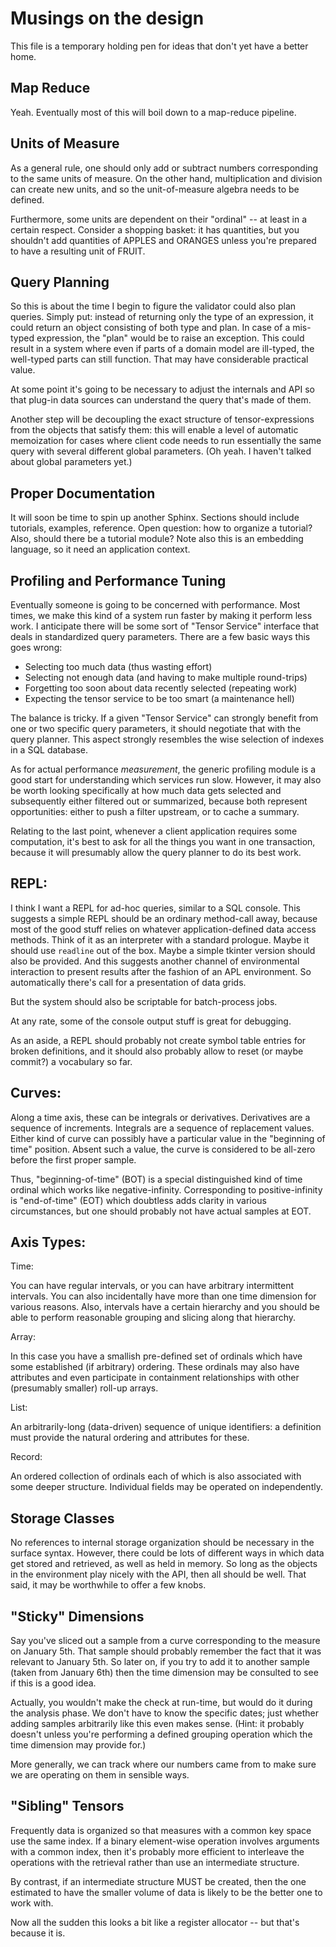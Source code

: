 # Musings on the design

This file is a temporary holding pen for ideas that don't yet have a better home.

## Map Reduce

Yeah. Eventually most of this will boil down to a map-reduce pipeline.

## Units of Measure

As a general rule, one should only add or subtract numbers corresponding to the same
units of measure. On the other hand, multiplication and division can create new units,
and so the unit-of-measure algebra needs to be defined.

Furthermore, some units are dependent on their "ordinal" -- at least in a certain respect.
Consider a shopping basket: it has quantities, but you shouldn't add quantities of APPLES
and ORANGES unless you're prepared to have a resulting unit of FRUIT.

## Query Planning

So this is about the time I begin to figure the validator could also plan queries.
Simply put: instead of returning only the type of an expression, it could return
an object consisting of both type and plan. In case of a mis-typed expression, the
"plan" would be to raise an exception. This could result in a system where even
if parts of a domain model are ill-typed, the well-typed parts can still function.
That may have considerable practical value.

At some point it's going to be necessary to adjust the internals and API so that
plug-in data sources can understand the query that's made of them.

Another step will be decoupling the exact structure of tensor-expressions from the
objects that satisfy them: this will enable a level of automatic memoization for
cases where client code needs to run essentially the same query with several different
global parameters. (Oh yeah. I haven't talked about global parameters yet.)

## Proper Documentation

It will soon be time to spin up another Sphinx.
Sections should include tutorials, examples, reference.
Open question: how to organize a tutorial? Also, should there be a tutorial module?
Note also this is an embedding language, so it need an application context.

## Profiling and Performance Tuning

Eventually someone is going to be concerned with performance. Most times,
we make this kind of a system run faster by making it perform less work.
I anticipate there will be some sort of "Tensor Service" interface
that deals in standardized query parameters. There are a few basic ways
this goes wrong:

* Selecting too much data (thus wasting effort)
* Selecting not enough data (and having to make multiple round-trips)
* Forgetting too soon about data recently selected (repeating work)
* Expecting the tensor service to be too smart (a maintenance hell)

The balance is tricky. If a given "Tensor Service" can strongly benefit
from one or two specific query parameters, it should negotiate that with
the query planner. This aspect strongly resembles the wise selection of
indexes in a SQL database.

As for actual performance *measurement*, the generic profiling module
is a good start for understanding which services run slow. However,
it may also be worth looking specifically at how much data gets selected
and subsequently either filtered out or summarized, because both represent
opportunities: either to push a filter upstream, or to cache a summary.

Relating to the last point, whenever a client application requires some
computation, it's best to ask for all the things you want in one transaction,
because it will presumably allow the query planner to do its best work.

## REPL:

I think I want a REPL for ad-hoc queries, similar to a SQL console.
This suggests a simple REPL should be an ordinary method-call away,
because most of the good stuff relies on whatever application-defined
data access methods. Think of it as an interpreter with a standard prologue.
Maybe it should use `readline` out of the box. Maybe a simple tkinter version
should also be provided. And this suggests another channel of environmental
interaction to present results after the fashion of an APL environment.
So automatically there's call for a presentation of data grids.

But the system should also be scriptable for batch-process jobs.

At any rate, some of the console output stuff is great for debugging.

As an aside, a REPL should probably not create symbol table entries for broken definitions,
and it should also probably allow to reset (or maybe commit?) a vocabulary so far.


## Curves:

Along a time axis, these can be integrals or derivatives.
Derivatives are a sequence of increments. Integrals are a sequence of replacement values.
Either kind of curve can possibly have a particular value in the "beginning of time" position.
Absent such a value, the curve is considered to be all-zero before the first proper sample.

Thus, "beginning-of-time" (BOT) is a special distinguished kind of time ordinal which works like
negative-infinity. Corresponding to positive-infinity is "end-of-time" (EOT) which doubtless
adds clarity in various circumstances, but one should probably not have actual samples at EOT.

## Axis Types:

Time:

You can have regular intervals, or you can have arbitrary intermittent intervals.
You can also incidentally have more than one time dimension for various reasons.
Also, intervals have a certain hierarchy and you should be able to perform reasonable
grouping and slicing along that hierarchy. 

Array:

In this case you have a smallish pre-defined set of ordinals which have some established
(if arbitrary) ordering. These ordinals may also have attributes and even participate in
containment relationships with other (presumably smaller) roll-up arrays.

List:

An arbitrarily-long (data-driven) sequence of unique identifiers: a definition must provide
the natural ordering and attributes for these.

Record:

An ordered collection of ordinals each of which is also associated with some deeper structure.
Individual fields may be operated on independently.

## Storage Classes

No references to internal storage organization should be necessary in the surface syntax. 
However, there could be lots of different ways in which data get stored and retrieved, as
well as held in memory. So long as the objects in the environment play nicely with the API,
then all should be well. That said, it may be worthwhile to offer a few knobs.

## "Sticky" Dimensions

Say you've sliced out a sample from a curve corresponding to the measure on January 5th.
That sample should probably remember the fact that it was relevant to January 5th.
So later on, if you try to add it to another sample (taken from January 6th) then the time
dimension may be consulted to see if this is a good idea.

Actually, you wouldn't make the check at run-time, but would do it during the analysis phase.
We don't have to know the specific dates; just whether adding samples arbitrarily like this
even makes sense. (Hint: it probably doesn't unless you're performing a defined grouping
operation which the time dimension may provide for.)

More generally, we can track where our numbers came from to make sure we are operating on
them in sensible ways.

## "Sibling" Tensors

Frequently data is organized so that measures with a common key space use the same index.
If a binary element-wise operation involves arguments with a common index, then it's
probably more efficient to interleave the operations with the retrieval rather than use
an intermediate structure.

By contrast, if an intermediate structure MUST be created, then the one estimated to have
the smaller volume of data is likely to be the better one to work with.

Now all the sudden this looks a bit like a register allocator -- but that's because it is.
